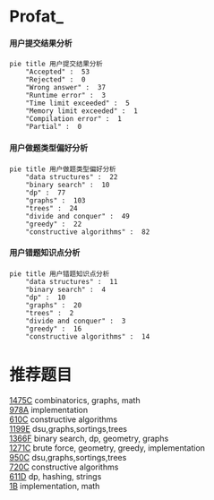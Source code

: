 # Profat_

<!-- tabs:start -->



#### **用户提交结果分析**

```mermaid
pie title 用户提交结果分析
    "Accepted" :  53
    "Rejected" :  0
    "Wrong answer" :  37
    "Runtime error" :  3
    "Time limit exceeded" :  5
    "Memory limit exceeded" :  1
    "Compilation error" :  1
    "Partial" :  0
```

#### **用户做题类型偏好分析**

```mermaid
pie title 用户做题类型偏好分析
    "data structures" :  22
    "binary search" :  10
    "dp" :  77
    "graphs" :  103
    "trees" :  24
    "divide and conquer" :  49
    "greedy" :  22
    "constructive algorithms" :  82
```
#### **用户错题知识点分析**

```mermaid
pie title 用户错题知识点分析
    "data structures" :  11
    "binary search" :  4
    "dp" :  10
    "graphs" :  20
    "trees" :  2
    "divide and conquer" :  3
    "greedy" :  16
    "constructive algorithms" :  14
```



<!-- tabs:end -->
# 推荐题目
[1475C](https://codeforces.com/contest/1475/problem/C)		combinatorics,
                        graphs,
                        math		  
[978A](https://codeforces.com/contest/978/problem/A)		implementation		  
[610C](https://codeforces.com/contest/610/problem/C)		constructive algorithms		  
[1199E](https://codeforces.com/contest/1199/problem/E)		dsu,graphs,sortings,trees		  
[1366F](https://codeforces.com/contest/1366/problem/F)		binary search,
                        dp,
                        geometry,
                        graphs		  
[1271C](https://codeforces.com/contest/1271/problem/C)		brute force,
                        geometry,
                        greedy,
                        implementation		  
[950C](https://codeforces.com/contest/950/problem/C)		dsu,graphs,sortings,trees		  
[720C](https://codeforces.com/contest/720/problem/C)		constructive algorithms		  
[611D](https://codeforces.com/contest/611/problem/D)		dp,
                        hashing,
                        strings		  
[1B](https://codeforces.com/contest/1/problem/B)		implementation,
                        math		  
